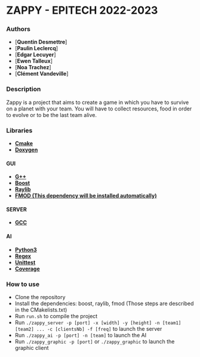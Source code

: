 # ZAPPY - EPITECH 2022-2023

### Authors
- [**Quentin Desmettre**]
- [**Paulin Leclercq**]
- [**Edgar Lecuyer**]
- [**Ewen Talleux**]
- [**Noa Trachez**]
- [**Clément Vandeville**]

### Description
Zappy is a project that aims to create a game in which you have to survive on a planet with your team. You will have to collect resources, food in order to evolve or to be the last team alive.


### Libraries
- [**Cmake**](https://cmake.org/)
- [**Doxygen**](https://www.doxygen.nl/index.html)

#### GUI
- [**G++**](https://gcc.gnu.org/)
- [**Boost**](https://www.boost.org/)
- [**Raylib**](https://www.raylib.com/)
- [**FMOD (This dependency will be installed automatically)**](https://www.fmod.com/)

#### SERVER
- [**GCC**](https://gcc.gnu.org/)

#### AI
- [**Python3**](https://www.python.org/)
- [**Regex**](https://docs.python.org/3/library/re.html)
- [**Unittest**](https://docs.python.org/3/library/unittest.html)
- [**Coverage**](https://coverage.readthedocs.io/en/coverage-5.5/)

### How to use
- Clone the repository
- Install the dependencies: boost, raylib, fmod (Those steps are described in the CMakelists.txt)
- Run `run.sh` to compile the project
- Run `./zappy_server -p [port] -x [width] -y [height] -n [team1] [team2] ... -c [clientsNb] -f [freq]` to launch the server
- Run `./zappy_ai -p [port] -n [team]` to launch the AI
- Run `./zappy_graphic -p [port]` or  `./zappy_graphic` to launch the graphic client

